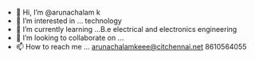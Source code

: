 - 👋 Hi, I’m @arunachalam k
- 👀 I’m interested in ... technology
- 🌱 I’m currently learning ...B.e electrical and electronics engineering
- 💞️ I’m looking to collaborate on ...
- 📫 How to reach me ... arunachalamkeee@citchennai.net 8610564055

<!---
arunachalamsh/arunachalamsh is a ✨ special ✨ repository because its `README.md` (this file) appears on your GitHub profile.
You can click the Preview link to take a look at your changes.
--->
